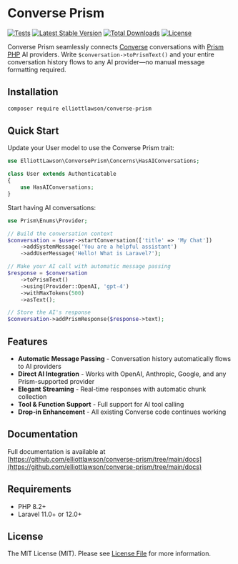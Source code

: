 # Converse Prism

[![Tests](https://github.com/elliottlawson/converse-prism/workflows/Tests/badge.svg)](https://github.com/elliottlawson/converse-prism/actions)
[![Latest Stable Version](https://poser.pugx.org/elliottlawson/converse-prism/v)](https://packagist.org/packages/elliottlawson/converse-prism)
[![Total Downloads](https://poser.pugx.org/elliottlawson/converse-prism/downloads)](https://packagist.org/packages/elliottlawson/converse-prism)
[![License](https://poser.pugx.org/elliottlawson/converse-prism/license)](https://packagist.org/packages/elliottlawson/converse-prism)

Converse Prism seamlessly connects [Converse](https://github.com/elliottlawson/converse) conversations with [Prism PHP](https://github.com/echolabsdev/prism) AI providers. Write `$conversation->toPrismText()` and your entire conversation history flows to any AI provider—no manual message formatting required.

## Installation

```bash
composer require elliottlawson/converse-prism
```

## Quick Start

Update your User model to use the Converse Prism trait:

```php
use ElliottLawson\ConversePrism\Concerns\HasAIConversations;

class User extends Authenticatable
{
    use HasAIConversations;
}
```

Start having AI conversations:

```php
use Prism\Enums\Provider;

// Build the conversation context
$conversation = $user->startConversation(['title' => 'My Chat'])
    ->addSystemMessage('You are a helpful assistant')
    ->addUserMessage('Hello! What is Laravel?');

// Make your AI call with automatic message passing
$response = $conversation
    ->toPrismText()
    ->using(Provider::OpenAI, 'gpt-4')
    ->withMaxTokens(500)
    ->asText();

// Store the AI's response
$conversation->addPrismResponse($response->text);
```

## Features

- **Automatic Message Passing** - Conversation history automatically flows to AI providers
- **Direct AI Integration** - Works with OpenAI, Anthropic, Google, and any Prism-supported provider
- **Elegant Streaming** - Real-time responses with automatic chunk collection
- **Tool & Function Support** - Full support for AI tool calling
- **Drop-in Enhancement** - All existing Converse code continues working

## Documentation

Full documentation is available at [https://github.com/elliottlawson/converse-prism/tree/main/docs](https://github.com/elliottlawson/converse-prism/tree/main/docs)

## Requirements

- PHP 8.2+
- Laravel 11.0+ or 12.0+

## License

The MIT License (MIT). Please see [License File](LICENSE) for more information.